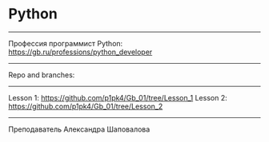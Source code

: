 # Python
___
Профессия программист Python: https://gb.ru/professions/python_developer


___
Repo and branches:
___
Lesson 1: https://github.com/p1pk4/Gb_01/tree/Lesson_1
Lesson 2: https://github.com/p1pk4/Gb_01/tree/Lesson_2
___
Преподаватель Александра Шаповалова
